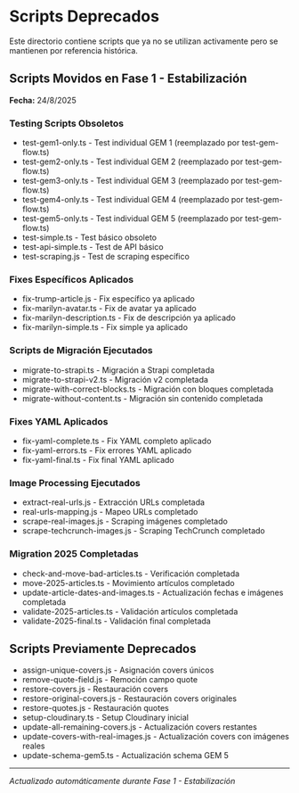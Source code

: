 # Scripts Deprecados

Este directorio contiene scripts que ya no se utilizan activamente pero se mantienen por referencia histórica.

## Scripts Movidos en Fase 1 - Estabilización

**Fecha:** 24/8/2025

### Testing Scripts Obsoletos
- test-gem1-only.ts - Test individual GEM 1 (reemplazado por test-gem-flow.ts)
- test-gem2-only.ts - Test individual GEM 2 (reemplazado por test-gem-flow.ts)  
- test-gem3-only.ts - Test individual GEM 3 (reemplazado por test-gem-flow.ts)
- test-gem4-only.ts - Test individual GEM 4 (reemplazado por test-gem-flow.ts)
- test-gem5-only.ts - Test individual GEM 5 (reemplazado por test-gem-flow.ts)
- test-simple.ts - Test básico obsoleto
- test-api-simple.ts - Test de API básico
- test-scraping.js - Test de scraping específico

### Fixes Específicos Aplicados
- fix-trump-article.js - Fix específico ya aplicado
- fix-marilyn-avatar.ts - Fix de avatar ya aplicado
- fix-marilyn-description.ts - Fix de descripción ya aplicado  
- fix-marilyn-simple.ts - Fix simple ya aplicado

### Scripts de Migración Ejecutados
- migrate-to-strapi.ts - Migración a Strapi completada
- migrate-to-strapi-v2.ts - Migración v2 completada
- migrate-with-correct-blocks.ts - Migración con bloques completada
- migrate-without-content.ts - Migración sin contenido completada

### Fixes YAML Aplicados
- fix-yaml-complete.ts - Fix YAML completo aplicado
- fix-yaml-errors.ts - Fix errores YAML aplicado
- fix-yaml-final.ts - Fix final YAML aplicado

### Image Processing Ejecutados
- extract-real-urls.js - Extracción URLs completada
- real-urls-mapping.js - Mapeo URLs completado
- scrape-real-images.js - Scraping imágenes completado
- scrape-techcrunch-images.js - Scraping TechCrunch completado

### Migration 2025 Completadas
- check-and-move-bad-articles.ts - Verificación completada
- move-2025-articles.ts - Movimiento artículos completado
- update-article-dates-and-images.ts - Actualización fechas e imágenes completada
- validate-2025-articles.ts - Validación artículos completada
- validate-2025-final.ts - Validación final completada

## Scripts Previamente Deprecados
- assign-unique-covers.js - Asignación covers únicos
- remove-quote-field.js - Remoción campo quote
- restore-covers.js - Restauración covers
- restore-original-covers.js - Restauración covers originales
- restore-quotes.js - Restauración quotes
- setup-cloudinary.ts - Setup Cloudinary inicial
- update-all-remaining-covers.js - Actualización covers restantes
- update-covers-with-real-images.js - Actualización covers con imágenes reales
- update-schema-gem5.ts - Actualización schema GEM 5

---
*Actualizado automáticamente durante Fase 1 - Estabilización*